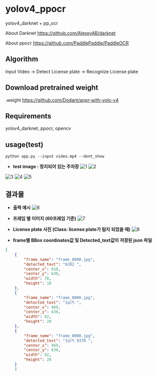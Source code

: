 # yolov4_ppocr
yolov4_darknet + pp_ocr

About Darknet https://github.com/AlexeyAB/darknet

About ppocr https://github.com/PaddlePaddle/PaddleOCR
## Algorithm
Input Video -> Detect License plate -> Recognize License plate  

## Download pretrained weight
.weight https://github.com/Dodant/anpr-with-yolo-v4

## Requirements
yolov4_darknet, ppocr, opencv

## usage(test)
```
python app.py --input video.mp4 --dont_show
```

- **test image : 정지되어 있는 주차장**
![1](https://github.com/t3q-intern2023-2/task13_yolov4_ppocr/assets/87487729/3650d62c-d10d-47ae-9fbe-93bd8ef06d84)
![2](https://github.com/t3q-intern2023-2/task13_yolov4_ppocr/assets/87487729/abd6ebfa-aee7-481c-9ea2-680e7e95cc52)


![3](https://github.com/t3q-intern2023-2/task13_yolov4_ppocr/assets/87487729/71367040-d3d4-49dc-a133-4aa49ef59e81)
![4](https://github.com/t3q-intern2023-2/task13_yolov4_ppocr/assets/87487729/3e206a4f-c966-4d79-bfb6-cda2e7d54e16)
![5](https://github.com/t3q-intern2023-2/task13_yolov4_ppocr/assets/87487729/dc0a5d64-74dc-4df8-a30c-e1126e3ab714)

## 결과물

- **출력 예시**
![6](https://github.com/t3q-intern2023-2/task13_yolov4_ppocr/assets/87487729/9c44e8aa-887a-413b-8c99-90c0b63aba21)



- **프레임 별 이미지 (60프레임 기준)**
![7](https://github.com/t3q-intern2023-2/task13_yolov4_ppocr/assets/87487729/202dbb1e-95dc-49e6-a074-c8653a087610)


- **License plate 사진 (Class: license plate가 탐지 되었을 때)**
![8](https://github.com/t3q-intern2023-2/task13_yolov4_ppocr/assets/87487729/a04eeb72-5055-4e98-807f-2816cc8d9ce4)



- **frame별  BBox coordinates값 및 Detected_text값이 저장된 json 파일**
```json
[
    {
        "frame_name": "frame_0000.jpg",
        "detected_text": "6202 ",
        "center_x": 618,
        "center_y": 638,
        "width": 78,
        "height": 18
    },
    {
        "frame_name": "frame_0000.jpg",
        "detected_text": "1남거 ",
        "center_x": 969,
        "center_y": 630,
        "width": 92,
        "height": 28
    },
    {
        "frame_name": "frame_0000.jpg",
        "detected_text": "1남거 9378 ",
        "center_x": 969,
        "center_y": 630,
        "width": 92,
        "height": 28
    }
	]
```

